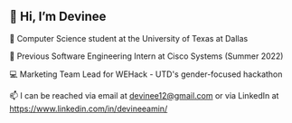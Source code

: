 ## 👋 Hi, I’m Devinee

🌱 Computer Science student at the University of Texas at Dallas

💼 Previous Software Engineering Intern at Cisco Systems (Summer 2022)

💻 Marketing Team Lead for WEHack - UTD's gender-focused hackathon

📫 I can be reached via email at devinee12@gmail.com or via LinkedIn at https://www.linkedin.com/in/devineeamin/
